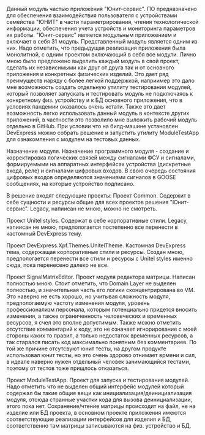 Данный модуль частью приложения "Юнит-сервис". ПО  предназначено для обеспечения взаимодействия пользователя с устройствами
семейства "ЮНИТ" в части параметрирования, чтения технологической информации, обеспечения
учета устройств и мониторинга параметров их работы. "Юнит-сервис" является модульным приложением и включает в себя 31 модуль. Представленный модуль является одним из них. Надо отметить, что предыдущая реализация приложения была монолитной, с одним проектом включающий в себя все модули. Лично мною было предложено выделить каждый модуль в свой проект, сделать их независимыми как друг от друга так и от основного приложения и конкретных физических изделий. Это дает ряд преимуществ наряду с более легкой поддержкой, наприимер это дало мне возможность создать отдельную утилиту тестирования модулей, который позволяет запускать и тестировать модуль не подключаясь к конкретному физ. устройству и к БД основного приложения, что в условиях пандемии оказалось очень кстати. Также это дает возможность легко использовать данный модуль в контексте других приложений, в частности это позволило мне выложить рабочий модуль отдельно в GitHub. При условии что на билд-машине установлен DevExpress можно собрать решение и запустить утилиту ModuleTestApp для ознакомления с модулем на тестовых данных.  

Назначение модуля. 
Назначение программного модуля - создание и корректировка логических связей между сигналами ФСУ и сигналами, формируемыми на аппаратных интерфейсах устройства (дискретные входа, реле) и сигналами цифровых входов. В свою очередь состояния цифровых входов определяются значениями сигналов в GOOSE сообщениях, на которые устройство подписано.

В решение входят следующие проекты:
Проект Common. Содержит в себе сущности и ресурсы общие для всех проектов решения "Юнит-сервис". Legacy, напиисан не мною, можно не смотреть.

Проект Unitel styles. Содержат в себе корпоративные стили. Legacy, напиисан не мною, предпологается постепенно все перенести в кастомный DevExpress тему.

Проект DevExpress.Xpf.Themes.UnitelTheme. Кастомная DevExpress тема, содержащая корпоративные стили и ресурсы. Создан мною, предпологается перенести все стили и ресурсы с Unitel styles именно сюда, пока перенесено далеко не все.

Проект SignalMatrixEditor. Проект модуля редактора матрицы. Написан полностью мною. Стоит отметить, что Domain Layer не выделен полностью, и значительная часть его логики сконцентрирована во VM. Это наверно не есть хорошо, но учитывая сложность модуля, предпологаемую частоту изменения модуля, уровень профессионализм персонала, которым потенциально придется вносить изменения, а также ограниченность человеческих и временных ресурсов, я счел это вполне допустимым. Также можно отметить отсутствие комментарий к коду, это не означает игнорирование с моей стороны каких то правил, а только недостаток временных ресурсов, а так старался писать код максимально понятным без комментариев. По той же причине отсутсвуют юнит тесты, на другом продукте использовал юнит тесты, но это очень здорово отнимает врмени и сил, в идеале наверно нужен отдельный человек занимающийся тестами, поэтому от тестов тоже прищлось отказаться.

Проект ModuleTestApp. Проект для запуска и тестирования модулей. Надо отметить что не выделен общий интерфейс модулей который содержал бы такие общие вещи как инициализация/деинициализация модуля, отсюда странные участки кода для вызова деинициализации, этого пока нет. Сохранение/чтение матрицы происходит на файл, не на изделие или БД проекта, в основном проекте приложения имеются соответствующие реализации интерфейсов для изделия и БД, соответственно там матрицы записываются на физ. устройство и БД.

